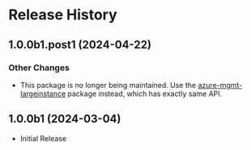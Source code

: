 # Release History

## 1.0.0b1.post1 (2024-04-22)

### Other Changes

- This package is no longer being maintained. Use the [azure-mgmt-largeinstance](https://pypi.org/project/azure-mgmt-largeinstance/) package instead, which has exactly same API.

## 1.0.0b1 (2024-03-04)

* Initial Release
